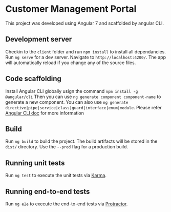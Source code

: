 # Customer Management Portal

This project was developed using Angular 7 and scaffolded by angular CLI.

## Development server

Checkin to the `client` folder and run `npm install` to install all dependancies.
Run `ng serve` for a dev server. Navigate to `http://localhost:4200/`. The app will automatically reload if you change any of the source files.

## Code scaffolding

Install Angular CLI globally usign the command `npm install -g @angular/cli`
Then you can use `ng generate component component-name` to generate a new component. You can also use `ng generate directive|pipe|service|class|guard|interface|enum|module`. Please refer [Angular CLI doc](https://cli.angular.io/) for more information

## Build

Run `ng build` to build the project. The build artifacts will be stored in the `dist/` directory. Use the `--prod` flag for a production build.

## Running unit tests

Run `ng test` to execute the unit tests via [Karma](https://karma-runner.github.io).

## Running end-to-end tests

Run `ng e2e` to execute the end-to-end tests via [Protractor](http://www.protractortest.org/).
